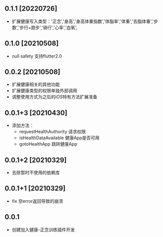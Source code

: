<!--
 * @Author: Cao Shixin
 * @Date: 2021-03-26 10:17:59
 * @LastEditors: Cao Shixin
 * @LastEditTime: 2022-07-26 09:43:01
 * @Description: 
 * @Email: cao_shixin@yahoo.com
 * @Company: BrainCo
-->
## 0.1.1 [20220726]
* 扩展健康写入类型：'正念','身高','身高体重指数','体脂率','体重','去脂体重','步数','步行+跑步','骑行','心率','血氧',

## 0.1.0 [20210508]
* null safety 支持flutter2.0

## 0.0.2 [20210508]
* 扩展健康相关的其他功能
* 扩展健康类型的权限单独外部调用
* 调整使用方式为之后的iOS特有方法扩展准备

## 0.0.1+3 [20210430]
* 添加方法：
    - requestHealthAuthority 请求权限
    - isHealthDataAvailable 健康App是否可用
    - gotoHealthApp 跳转健康App
    
## 0.0.1+2 [20210329]
* 去除暂时不使用的依赖库

## 0.0.1+1 [20210329]
* fix 空error返回导致的崩溃

## 0.0.1
* 创建加入健康-正念训练插件开发
